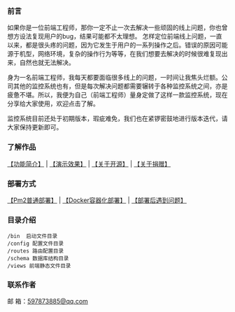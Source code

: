  ### 前言
   如果你是一位前端工程师，那你一定不止一次去解决一些顽固的线上问题，你也曾想方设法复现用户的bug，结果可能都不太理想。 怎样定位前端线上问题，一直以来，都是很头疼的问题，因为它发生于用户的一系列操作之后。错误的原因可能源于机型，网络环境，复杂的操作行为等等，在我们想要去解决的时候很难复现出来，自然也就无法解决。

   身为一名前端工程师，我每天都要面临很多线上的问题，一时间让我焦头烂额。公司其他的监控系统也有，但是每次解决问题都需要辗转于各种监控系统之间，亦是疲惫不堪。所以，我便为自己（前端工程师）量身定做了这样一款监控系统，现在分享给大家使用，欢迎点击了解。
   
   监控系统目前还处于初期版本，瑕疵难免，我们也在紧锣密鼓地进行版本迭代，请大家保持更新即可。
  
### 了解作品  

   [【功能简介】](http://www.webfunny.cn/website/home.html) | 
   [【演示效果】](http://www.webfunny.cn/demo/home.html) | 
   [【关于开源】](http://www.webfunny.cn/website/faq.html?tab=2) | 
   [【关于捐赠】](http://www.webfunny.cn/website/faq.html?tab=3)

### 部署方式

   [【Pm2普通部署】](https://github.com/a597873885/webfunny_monitor/blob/master/DES.md) | 
   [【Docker容器化部署】](https://github.com/a597873885/webfunny_monitor/blob/master/DES_DOCKER.md) | 
   [【部署后遇到问题】](http://www.webfunny.cn/website/faq.html)
  
### 目录介绍
    /bin  启动文件目录
    /config 配置文件目录
    /routes 路由配置目录
    /schema 数据库结构目录
    /views 前端静态文件目录
   
### 联系作者

   邮 箱：597873885@qq.com
   
